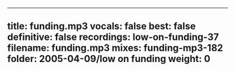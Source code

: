 
---
title: funding.mp3
vocals: false
best: false
definitive: false
recordings: low-on-funding-37
filename: funding.mp3
mixes: funding-mp3-182
folder: 2005-04-09/low on funding
weight: 0
---
